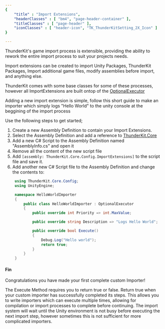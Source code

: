 ```yaml
---
{ 
	"title" : "Import Extensions",
	"headerClasses" : [ "bm4", "page-header-container" ],
	"titleClasses" : [ "page-header" ],
	"iconClasses" : [ "header-icon", "TK_ThunderKitSetting_2X_Icon" ]
}

---
```


ThunderKit's game import process is extensible, providing the ability to rework
the entire import process to suit your projects needs.  

Import extensions can be created to import Unity Packages, ThunderKit Packages,
Import additional game files, modify assemblies before import, and anything else.


ThunderKit comes with some base classes for some of these processes, however all 
ImportExtensions are built ontop of the [OptionalExecutor](documentation://GUID/e80287c690b4c0742a39805bede11894)

Adding a new import extension is simple, follow this short guide to make an 
importer which simply logs "Hello World" to the unity console at the beggining 
of the import process

Use the following steps to get started;

1. Create a new Assembly Definition to contain your Import Extensions.
2. Select the Assembly Definition and add a reference to [ThunderKit.Core](assetlink://GUID/280569ac301428d4d950fdf647900922)
3. Add a new C# Script to the Assembly Definition named "AssemblyInfo.cs"
   and open it
4. Remove all the content of the new script file
5. Add `[assembly: ThunderKit.Core.Config.ImportExtensions]` 
   to the script file and save it.
6. Add another new C# Script file to the Assembly Definition and change the 
   contents to:
   ```cs
    using ThunderKit.Core.Config;
    using UnityEngine;

    namespace HelloWorldImporter
    {
        public class HelloWorldImporter : OptionalExecutor
        {
            public override int Priority => int.MaxValue;

            public override string Description => "Logs Hello World";

            public override bool Execute()
            {
                Debug.Log("Hello world");
                return true;
            }
        }
    }
   ```

#### Fin
Congratulations you have made your first complete custom Importer!

The Execute Method requires you to return true or false.  Return true when your
custom importer has successfully completed its steps.  This allows you to write
importers which can execute multiple times, allowing for compilation or import
processes to complete before continuing.  The import system will wait until the
Unity environment is not busy before executing the next import step, however
sometimes this is not sufficient for more complicated importers.
